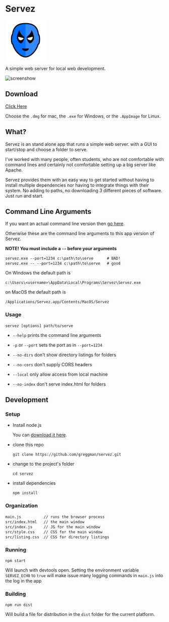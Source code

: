 # Servez

<img src="icon.png" width="128px" />

A simple web server for local web development.

![screenshow](servez.gif)

## Download

[Click Here](https://github.com/greggman/servez/releases/latest)

Choose the `.dmg` for mac, the `.exe` for Windows, or the `.AppImage` for Linux.

## What?

Servez is an stand alone app that runs a simple web server.
with a GUI to start/stop and choose a folder to serve.

I've worked with many people, often students, who are not
comfortable with command lines and certainly not comfortable
setting up a big server like Apache.

Servez provides them with an easy way to get started without
having to install multiple dependencies nor having to integrate
things with their system. No adding to paths, no downloading
3 different pieces of software. Just run and start.

## Command Line Arguments

If you want an actual command line version then [go here](https://github.com/greggman/servez).

Otherwise these are the command line arguments to this app version
of Servez.

**NOTE! You must include a `--` before your arguments**

```
servez.exe --port=1234 c:\path\to\serve      # BAD!
servez.exe -- --port=1234 c:\path\to\serve   # good
```

On Windows the default path is

```
c:\Users\<username>\AppData\Local\Programs\Servez\Servez.exe
```

on MacOS the default path is

```
/Applications/Servez.app/Contents/MacOS/Servez
```

### Usage

```
servez [options] path/to/serve
```

* `--help` prints the command line arguments

* `-p` or `--port` sets the port as in `--port=1234`

* `--no-dirs` don't show directory listings for folders

* `--no-cors` don't supply CORS headers

* `--local` only allow access from local machine

* `--no-index` don't serve index.html for folders

## Development

### Setup

*   Install node.js

    You can [download it here](https://nodejs.org).

*   clone this repo

        git clone https://github.com/greggman/servez.git

*   change to the project's folder

        cd servez

*   install dependencies

        npm install

### Organization

    main.js          // runs the browser process
    src/index.html   // the main window
    src/index.js     // JS for the main window
    src/style.css    // CSS for the main window
    src/listing.css  // CSS for directory listings

### Running

    npm start

Will launch with devtools open. Setting the environment variable `SERVEZ_ECHO`
to `true` will make issue many logging commands in `main.js` into the log
in the app

### Building

    npm run dist

Will build a file for distribution in the `dist` folder for the current platform.

